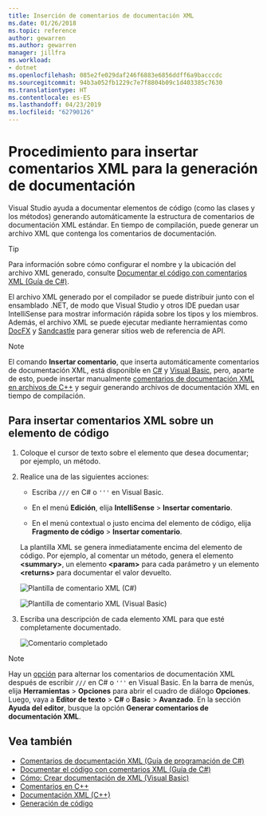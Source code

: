 ```yaml
---
title: Inserción de comentarios de documentación XML
ms.date: 01/26/2018
ms.topic: reference
author: gewarren
ms.author: gewarren
manager: jillfra
ms.workload:
- dotnet
ms.openlocfilehash: 085e2fe029daf246f6883e6856ddff6a9bacccdc
ms.sourcegitcommit: 94b3a052fb1229c7e7f8804b09c1d403385c7630
ms.translationtype: HT
ms.contentlocale: es-ES
ms.lasthandoff: 04/23/2019
ms.locfileid: "62790126"
---
```

# <a name="how-to-insert-xml-comments-for-documentation-generation"></a>Procedimiento para insertar comentarios XML para la generación de documentación

Visual Studio ayuda a documentar elementos de código (como las clases y los métodos) generando automáticamente la estructura de comentarios de documentación XML estándar. En tiempo de compilación, puede generar un archivo XML que contenga los comentarios de documentación.

> [!TIP]
> Para información sobre cómo configurar el nombre y la ubicación del archivo XML generado, consulte [Documentar el código con comentarios XML (Guía de C#)](/dotnet/csharp/codedoc).

El archivo XML generado por el compilador se puede distribuir junto con el ensamblado .NET, de modo que Visual Studio y otros IDE puedan usar IntelliSense para mostrar información rápida sobre los tipos y los miembros. Además, el archivo XML se puede ejecutar mediante herramientas como [DocFX](https://dotnet.github.io/docfx/) y [Sandcastle](https://www.microsoft.com/download/details.aspx?id=10526) para generar sitios web de referencia de API.

> [!NOTE]
> El comando **Insertar comentario**, que inserta automáticamente comentarios de documentación XML, está disponible en [C#](/dotnet/csharp/programming-guide/xmldoc/xml-documentation-comments) y [Visual Basic](/dotnet/visual-basic/programming-guide/program-structure/how-to-create-xml-documentation), pero, aparte de esto, puede insertar manualmente [comentarios de documentación XML en archivos de C++](/cpp/ide/xml-documentation-visual-cpp) y seguir generando archivos de documentación XML en tiempo de compilación.

## <a name="to-insert-xml-comments-for-a-code-element"></a>Para insertar comentarios XML sobre un elemento de código

1. Coloque el cursor de texto sobre el elemento que desea documentar; por ejemplo, un método.

1. Realice una de las siguientes acciones:

   - Escriba `///` en C# o `'''` en Visual Basic.

   - En el menú **Edición**, elija **IntelliSense** > **Insertar comentario**.

   - En el menú contextual o justo encima del elemento de código, elija **Fragmento de código** > **Insertar comentario**.

   La plantilla XML se genera inmediatamente encima del elemento de código. Por ejemplo, al comentar un método, genera el elemento **\<summary\>**, un elemento **\<param\>** para cada parámetro y un elemento **\<returns\>** para documentar el valor devuelto.

   ![Plantilla de comentario XML (C#)](media/doc-preview-cs.png)

   ![Plantilla de comentario XML (Visual Basic)](media/doc-preview-vb.png)

1. Escriba una descripción de cada elemento XML para que esté completamente documentado.

   ![Comentario completado](media/doc-result-cs.png)

> [!NOTE]
> Hay un [opción](../../ide/reference/options-text-editor-csharp-advanced.md) para alternar los comentarios de documentación XML después de escribir `///` en C# o `'''` en Visual Basic. En la barra de menús, elija **Herramientas** > **Opciones** para abrir el cuadro de diálogo **Opciones**. Luego, vaya a **Editor de texto** > **C#** o **Basic** > **Avanzado**. En la sección **Ayuda del editor**, busque la opción **Generar comentarios de documentación XML**.

## <a name="see-also"></a>Vea también

- [Comentarios de documentación XML (Guía de programación de C#)](/dotnet/csharp/programming-guide/xmldoc/xml-documentation-comments)
- [Documentar el código con comentarios XML (Guía de C#)](/dotnet/csharp/codedoc)
- [Cómo: Crear documentación de XML (Visual Basic)](/dotnet/visual-basic/programming-guide/program-structure/how-to-create-xml-documentation)
- [Comentarios en C++](/cpp/cpp/comments-cpp)
- [Documentación XML (C++)](/cpp/ide/xml-documentation-visual-cpp)
- [Generación de código](../code-generation-in-visual-studio.md)
